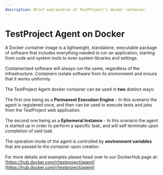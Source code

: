 ```yaml
---
description: Brief explanation of TestProject's docker container.
---
```


# TestProject Agent on Docker

A Docker container image is a lightweight, standalone, executable package of software that includes everything needed to run an application, starting from  code and system tools to even system libraries and settings.\
\
Containerized software will always run the same, regardless of the infrastructure. Containers isolate software from its environment and ensure that it works uniformly.\
\
The TestProject Agent docker container can be used in **two** distinct ways:\
\
The first one being as a **Permanent Execution Engine** - In this scenario the agent is registered once, and then can be used to execute tests and jobs from the TestProject web application.\
\
The second one being as a **Ephemeral Instance** - In this scenario the agent is started up in order to perform a specific task, and will self terminate upon completion of said task.\
\
The operation mode of the agent is controlled by **environment variables** that are passed to the container upon creation.\
\
For more details and examples please head over to our DockerHub page at:\
[https://hub.docker.com/r/testproject/agent](https://hub.docker.com/r/testproject/agent)
